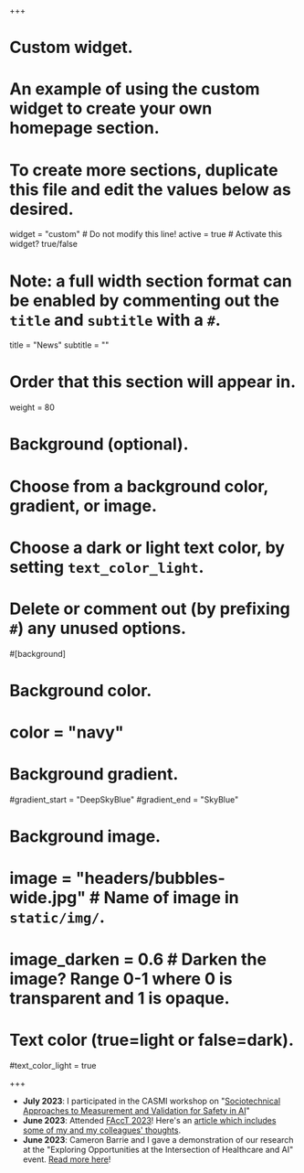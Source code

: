+++
# Custom widget.
# An example of using the custom widget to create your own homepage section.
# To create more sections, duplicate this file and edit the values below as desired.
widget = "custom"  # Do not modify this line!
active = true  # Activate this widget? true/false

# Note: a full width section format can be enabled by commenting out the `title` and `subtitle` with a `#`.
title = "News"
subtitle = ""

# Order that this section will appear in.
weight = 80

# Background (optional).
#   Choose from a background color, gradient, or image.
#   Choose a dark or light text color, by setting `text_color_light`.
#   Delete or comment out (by prefixing `#`) any unused options.
#[background]
  # Background color.
  # color = "navy"
  
  # Background gradient.
  #gradient_start = "DeepSkyBlue"
  #gradient_end = "SkyBlue"
  
  # Background image.
  # image = "headers/bubbles-wide.jpg"  # Name of image in `static/img/`.
  # image_darken = 0.6  # Darken the image? Range 0-1 where 0 is transparent and 1 is opaque.

  # Text color (true=light or false=dark).
  #text_color_light = true
  
+++
- **July 2023**: I participated in the CASMI workshop on "[Sociotechnical Approaches to Measurement and Validation for Safety in AI](https://casmi.northwestern.edu/news/articles/2023/measuring-safety-in-artificial-intelligence-positionality-matters.html)"
- **June 2023**: Attended [FAccT 2023](https://facctconference.org/2023/)! Here's an [article which includes some of my and my colleagues' thoughts](https://casmi.northwestern.edu/news/articles/2023/ai-ethics-debate-at-chicago-conference,-precursor-to-casmis-next-workshop.html).
- **June 2023**: Cameron Barrie and I gave a demonstration of our research at the "Exploring Opportunities at the Intersection of Healthcare and AI" event. [Read more here](https://ai.northwestern.edu/news-events/articles/2023/using-ai-chatgpt-to-augment-the-future-of-healthcare.html)!
